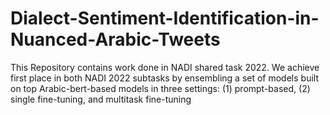 # Dialect-Sentiment-Identification-in-Nuanced-Arabic-Tweets
This Repository contains work done in NADI shared task 2022.  We achieve first place in both NADI 2022 subtasks by ensembling a set of models built on top Arabic-bert-based models in three settings: (1) prompt-based, (2) single fine-tuning, and multitask fine-tuning
